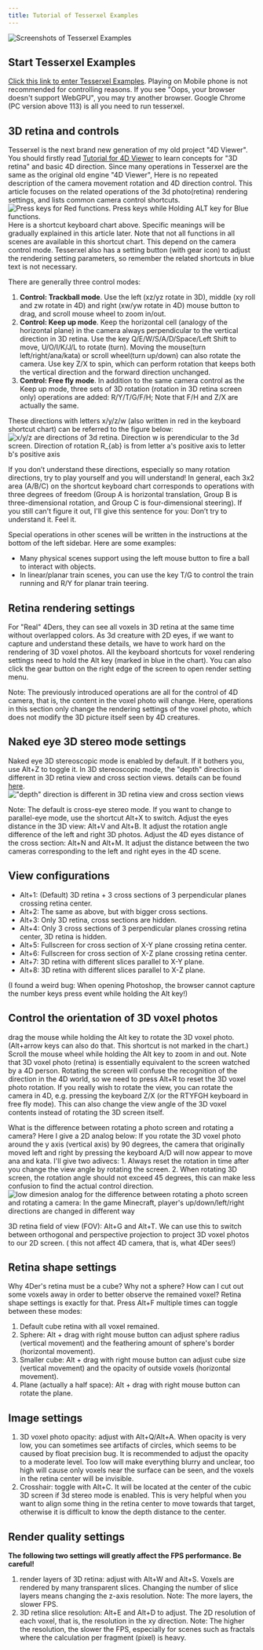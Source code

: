 ```yaml
---
title: Tutorial of Tesserxel Examples
---
```

![Screenshots of Tesserxel Examples](/img/tsx005.jpg)
## Start Tesserxel Examples
[Click this link to enter Tesserxel Examples](https://wxyhly.github.io/tesserxel/examples/?en). Playing on Mobile phone is not recommended for controlling reasons. If you see "Oops, your browser doesn't support WebGPU", you may try another browser. Google Chrome (PC version above 113) is all you need to run tesserxel. 
## 3D retina and controls
Tesserxel is the next brand new generation of my old project "4D Viewer". You should firstly read [Tutorial for 4D Viewer](/programs/4dviewertutorial_en) to learn concepts for "3D retina" and basic 4D direction. Since many operations in Tesserxel are the same as the original old engine "4D Viewer", Here is no repeated description of the camera movement rotation and 4D direction control. This article focuses on the related operations of the 3d photo(retina) rendering settings, and lists common camera control shortcuts.
![  Press keys for Red functions. Press keys while Holding ALT key for Blue functions.](/img/tsx006.png)
Here is a shortcut keyboard chart above. Specific meanings will be gradually explained in this article later. Note that not all functions in all scenes are available in this shortcut chart. This depend on the camera control mode. Tesserxel also has a setting button (with gear icon) to adjust the rendering setting parameters, so remember the related shortcuts in blue text is not necessary.


There are generally three control modes:

1. **Control: Trackball mode**. Use the left (xz/yz rotate in 3D), middle (xy roll and zw rotate in 4D) and right (xw/yw rotate in 4D) mouse button to drag, and scroll mouse wheel to zoom in/out.
1. **Control: Keep up mode**. Keep the horizontal cell (analogy of the horizontal plane) in the camera always perpendicular to the vertical direction in 3D retina. Use the key Q/E/W/S/A/D/Space/Left Shift to move, U/O/I/K/J/L to rotate (turn). Moving the mouse(turn left/right/ana/kata) or scroll wheel(turn up/down) can also rotate the camera. Use key Z/X to spin, which can perform rotation that keeps both the vertical direction and the forward direction unchanged.
1. **Control: Free fly mode**. In addition to the same camera control as the Keep up mode, three sets of 3D rotation (rotation in 3D retina screen only) operations are added: R/Y/T/G/F/H; Note that F/H and Z/X are actually the same.

These directions with letters x/y/z/w (also written in red in the keyboard shortcut chart) can be referred to the figure below:
![x/y/z are directions of 3d retina. Direction w is perendicular to the 3d screen. Direction of rotation $R_{ab}$ is from letter a's positive axis to letter b's positive axis](/img/tsx003.jpg)

If you don’t understand these directions, especially so many rotation directions, try to play yourself and you will understand! In general, each 3x2 area (A/B/C) on the shortcut keyboard chart corresponds to operations with three degrees of freedom (Group A is horizontal translation, Group B is three-dimensional rotation, and Group C is four-dimensional steering). If you still can't figure it out, I'll give this sentence for you: Don’t try to understand it. Feel it.

Special operations in other scenes will be written in the instructions at the bottom of the left sidebar. Here are some examples:

- Many physical scenes support using the left mouse button to fire a ball to interact with objects.
- In linear/planar train scenes, you can use the key T/G to control the train running and R/Y for planar train teering.

## Retina rendering settings

For "Real" 4Ders, they can see all voxels in 3D retina at the same time without overlapped colors. As 3d creature with 2D eyes, if we want to capture and understand these details, we have to work hard on the rendering of 3D voxel photos. All the keyboard shortcuts for voxel rendering settings need to hold the Alt key (marked in blue in the chart). You can also click the gear button on the right edge of the screen to open render setting menu.

Note: The previously introduced operations are all for the control of 4D camera, that is, the content in the voxel photo will change. Here, operations in this section only change the rendering settings of the voxel photo, which does not modify the 3D picture itself seen by 4D creatures.

## Naked eye 3D stereo mode settings
Naked eye 3D stereoscopic mode is enabled by default. If it bothers you, use Alt+Z to toggle it.
In 3D stereoscopic mode, the "depth" direction is different in 3D retina view and cross section views. details can be found [here](/programs/4dviewertutorial_en#stereo).!["depth" direction is different in 3D retina view and cross section views](/img/eye3d005.jpg)

Note: The default is cross-eye stereo mode. If you want to change to parallel-eye mode, use the shortcut Alt+X to switch.
Adjust the eyes distance in the 3D view: Alt+V and Alt+B. It adjust the rotation angle difference of the left and right 3D photos.
Adjust the 4D eyes distance of the cross section: Alt+N and Alt+M. It adjust the distance between the two cameras corresponding to the left and right eyes in the 4D scene.

## View configurations
- Alt+1: (Default) 3D retina + 3 cross sections of 3 perpendicular planes crossing retina center.
- Alt+2: The same as above, but with bigger cross sections.
- Alt+3: Only 3D retina, cross sections are hidden.
- Alt+4: Only 3 cross sections of 3 perpendicular planes crossing retina center, 3D retina is hidden.
- Alt+5: Fullscreen for cross section of X-Y plane crossing retina center.
- Alt+6: Fullscreen for cross section of X-Z plane crossing retina center.
- Alt+7: 3D retina with different slices parallel to X-Y plane.
- Alt+8: 3D retina with different slices parallel to X-Z plane.

(I found a weird bug: When opening Photoshop, the browser cannot capture the number keys press event while holding the Alt key!)

## Control the orientation of 3D voxel photos
drag the mouse while holding the Alt key to rotate the 3D voxel photo. (Alt+arrow keys can also do that. This shortcut is not marked in the chart.) Scroll the mouse wheel while holding the Alt key to zoom in and out. Note that 3D voxel photo (retina) is essentially equivalent to the screen watched by a 4D person. Rotating the screen will confuse the recognition of the direction in the 4D world, so we need to press Alt+R to reset the 3D voxel photo rotation. If you really wish to rotate the view, you can rotate the camera in 4D, e.g. pressing the keyboard Z/X (or the RTYFGH keyboard in free fly mode). This can also change the view angle of the 3D voxel contents instead of rotating the 3D screen itself.

What is the difference between rotating a photo screen and rotating a camera? Here I give a 2D analog below: If you rotate the 3D voxel photo around the y axis (vertical axis) by 90 degrees, the camera that originally moved left and right by pressing the keyboard A/D will now appear to move ana and kata. I'll give two adivecs: 1. Always reset the rotation in time after you change the view angle by rotating the screen. 2. When rotating 3D screen, the rotation angle should not exceed 45 degrees, this can make less confusion to find the actual control direction.![low dimesion analog for the difference between rotating a photo screen and rotating a camera: In the game Minecraft, player's up/down/left/right directions are changed in different way](/img/tsx004.jpg)

3D retina field of view (FOV): Alt+G and Alt+T. We can use this to switch between orthogonal and perspective projection to project 3D voxel photos to our 2D screen. ( this not affect 4D camera, that is, what 4Der sees!)

## Retina shape settings
Why 4Der's retina must be a cube? Why not a sphere? How can I cut out some voxels away in order to better observe the remained voxel? Retina shape settings is exactly for that. Press Alt+F multiple times can toggle between these modes:
1. Default cube retina with all voxel remained.
2. Sphere: Alt + drag with right mouse button can adjust sphere radius (vertical movement) and the feathering amount of sphere's border (horizontal movement).
3. Smaller cube: Alt + drag with right mouse button can adjust cube size (vertical movement) and the opacity of outside voxels (horizontal movement).
4. Plane (actually a half space): Alt + drag with right mouse button can rotate the plane.

## Image settings
1. 3D voxel photo opacity: adjust with Alt+Q/Alt+A. When opacity is very low, you can sometimes see artifacts of circles, which seems to be caused by float precision bug. It is recommended to adjust the opacity to a moderate level. Too low will make everything blurry and unclear, too high will cause only voxels near the surface can be seen, and the voxels in the retina center will be invisible.
1. Crosshair: toggle with Alt+C. It will be located at the center of the cubic 3D screen if 3d stereo mode is enabled. This is very helpful when you want to align some thing in the retina center to move towards that target, otherwise it is difficult to know the depth distance to the center.
## Render quality settings
**The following two settings will greatly affect the FPS performance. Be careful!**
1. render layers of 3D retina: adjust with Alt+W and Alt+S. Voxels are rendered by many transparent slices. Changing the number of slice layers means changing the z-axis resolution. Note: The more layers, the slower FPS.
1. 3D retina slice resolution: Alt+E and Alt+D to adjust. The 2D resolution of each voxel, that is, the resolution in the xy direction. Note: The higher the resolution, the slower the FPS, especially for scenes such as fractals where the calculation per fragment (pixel) is heavy.